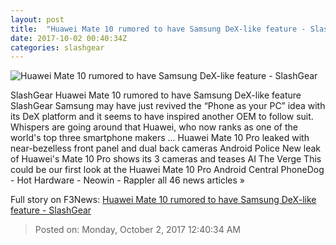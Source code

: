 ```yaml
---
layout: post
title:  "Huawei Mate 10 rumored to have Samsung DeX-like feature - SlashGear"
date: 2017-10-02 00:40:34Z
categories: slashgear
---
```


![Huawei Mate 10 rumored to have Samsung DeX-like feature - SlashGear](https://c.slashgear.com/wp-content/uploads/2017/10/samsung-dex.jpg)

SlashGear Huawei Mate 10 rumored to have Samsung DeX-like feature SlashGear Samsung may have just revived the “Phone as your PC” idea with its DeX platform and it seems to have inspired another OEM to follow suit. Whispers are going around that Huawei, who now ranks as one of the world's top three smartphone makers ... Huawei Mate 10 Pro leaked with near-bezelless front panel and dual back cameras Android Police New leak of Huawei's Mate 10 Pro shows its 3 cameras and teases AI The Verge This could be our first look at the Huawei Mate 10 Pro Android Central PhoneDog - Hot Hardware - Neowin - Rappler all 46 news articles »


Full story on F3News: [Huawei Mate 10 rumored to have Samsung DeX-like feature - SlashGear](http://www.f3nws.com/n/PjBDqB)

> Posted on: Monday, October 2, 2017 12:40:34 AM
